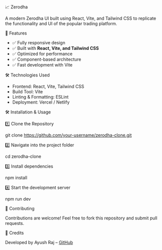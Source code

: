 📈 Zerodha  

A modern Zerodha UI built using React, Vite, and Tailwind CSS to replicate the functionality and UI of the popular trading platform.
<!--
![image](https://github.com/user-attachments/assets/b36c7619-fd97-4f13-9ffd-628c8a6c34ec)
-->


🚀 Features
- ✅ Fully responsive design  
- ✅ Built with **React, Vite, and Tailwind CSS**  
- ✅ Optimized for performance  
- ✅ Component-based architecture  
- ✅ Fast development with Vite  

🛠️ Technologies Used
- Frontend: React, Vite, Tailwind CSS  
- Build Tool: Vite  
- Linting & Formatting: ESLint  
- Deployment: Vercel / Netlify  

🛠️ Installation & Usage

1️⃣ Clone the Repository

git clone https://github.com/your-username/zerodha-clone.git

2️⃣ Navigate into the project folder

cd zerodha-clone

3️⃣ Install dependencies

npm install

4️⃣ Start the development server

npm run dev

📝 Contributing

Contributions are welcome! Feel free to fork this repository and submit pull requests.

📜 Credits

Developed by Ayush Raj – [GitHub](https://github.com/Ayussh-Raj)
